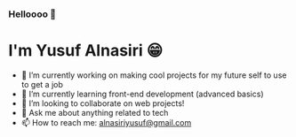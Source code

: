 ### Helloooo 👋
# I'm Yusuf Alnasiri 😁
- 🔭 I’m currently working on making cool projects for my future self to use to get a job
- 🌱 I’m currently learning front-end development (advanced basics)
- 👯 I’m looking to collaborate on web projects!
- 💬 Ask me about anything related to tech
- 📫 How to reach me: alnasiriyusuf@gmail.com

